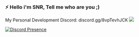 ### ⚡ Hello i'm SNR, Tell me who are you ;)

My Personal Development Discord: discord.gg/8vpTevhJCK
[![](https://dcbadge.vercel.app/api/server/908373168459243520)](https://discord.gg/908373168459243520)

[![Discord Presence](https://lanyard.cnrad.dev/api/657296742848397346)](https://discord.com/users/657296742848397346)
<!--
**sonerbeyss/sonerbeyss** is a ✨ _special_ ✨ repository because its `README.md` (this file) appears on your GitHub profile.

Here are some ideas to get you started:

- 🔭 I’m currently working on ...
- 🌱 I’m currently learning ...
- 👯 I’m looking to collaborate on ...
- 🤔 I’m looking for help with ...
- 💬 Ask me about ...
- 📫 How to reach me: ...
- 😄 Pronouns: ...
- ⚡ Fun fact: ...
-->
